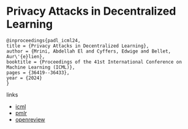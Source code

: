 # Privacy Attacks in Decentralized Learning

```
@inproceedings{padl_icml24,
title = {Privacy Attacks in Decentralized Learning},
author = {Mrini, Abdellah El and Cyffers, Edwige and Bellet, Aur\'{e}lien},
booktitle = {Proceedings of the 41st International Conference on Machine Learning (ICML)},
pages = {36419--36433},
year = {2024}
}
```

links
- [icml](https://icml.cc/Conferences/2024/Schedule?showEvent=33161)
- [pmlr](https://proceedings.mlr.press/v235/mrini24a.html)
- [openreview](https://openreview.net/forum?id=mggc3oYHy4)
